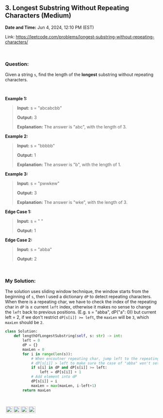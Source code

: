 ## 3. Longest Substring Without Repeating Characters (Medium)
**Date and Time:** Jun 4, 2024, 12:10 PM (EST)

Link: https://leetcode.com/problems/longest-substring-without-repeating-characters/

<br>

### Question:
Given a string `s`, find the length of the __longest__ substring without repeating characters.

<br>

**Example 1:**
> **Input:** s = "abcabcbb"
> 
> **Output:** 3
>
> **Explanation:** The answer is "abc", with the length of 3.

**Example 2:**
> **Input:** s = "bbbbb"
> 
> **Output:** 1
>
> **Explanation:** The answer is "b", with the length of 1.

**Example 3:**
> **Input:** s = "pwwkew"
> 
> **Output:** 3
>
> **Explanation:** The answer is "wke", with the length of 3.

**Edge Case 1:**
> **Input:** s = " "
> 
> **Output:** 1

**Edge Case 2:**
> **Input:** s = "abba"
> 
> **Output:** 2

<br>

### My Solution:
The solution uses sliding window technique, the window starts from the beginning of `s`, then I used a dictionary `dP` to detect repeating characters. When there is a repeating char, we have to check the index of the repeating char in `dP` is $\geq$ current `left` index, otherwise it makes no sense to change the `left` back to previous positions. (E.g. s = "abba", dP("a": 0)) but current left = 2, if we don't restrict `dP[s[i]] >= left`, the `maxLen` will be `3`, which `maxLen` should be `2`.
```python
class Solution:
    def lengthOfLongestSubstring(self, s: str) -> int:
        left = 0
        dP = {}
        maxLen = 0
        for i in range(len(s)):
            # When encoutner repeating char, jump left to the repeating char+1
            # dP[s[i]] > left to make sure the case of "abba" won't set left back to the first element
            if s[i] in dP and dP[s[i]] >= left:
                left = dP[s[i]] + 1
            # Add element into dP
            dP[s[i]] = i
            maxLen = max(maxLen, i-left+1)
        return maxLen
```

<br>

<img style="height:22px!important;margin-left:3px;vertical-align:text-bottom;" src="https://mirrors.creativecommons.org/presskit/icons/cc.svg?ref=chooser-v1" alt="CC BY-NC-SA" title="CC BY-NC-SA"><img style="height:22px!important;margin-left:3px;vertical-align:text-bottom;" src="https://mirrors.creativecommons.org/presskit/icons/by.svg?ref=chooser-v1" alt="BY: credit must be given to the creator" title="BY: credit must be given to the creator"><img style="height:22px!important;margin-left:3px;vertical-align:text-bottom;" src="https://mirrors.creativecommons.org/presskit/icons/nc.svg?ref=chooser-v1" alt="NC: Only noncommercial uses of the work are permitted" title="NC: Only noncommercial uses of the work are permitted"><img style="height:22px!important;margin-left:3px;vertical-align:text-bottom;" src="https://mirrors.creativecommons.org/presskit/icons/sa.svg?ref=chooser-v1" alt="SA: Adaptations must be shared under the same terms" title="SA: Adaptations must be shared under the same terms">